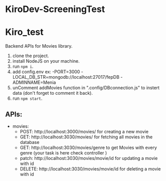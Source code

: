 # KiroDev-ScreeningTest
# Kiro_test


Backend APIs for Movies library.<br />
1. clone the project. <br />
2. install NodeJS on your machine.<br />
3. run `npm i`. <br />
4. add config.env ex:
    -PORT=3000
    -LOCAL_DB_STR=mongodb://localhost:27017/fepDB 
    -ADMINNAME=Menia<br/>
5. unComment addMovies function in ".config/DBconnection.js" to instert data (don't forget to comment it back).
6. run  `npm start`.<br />

## APIs: 
- movies:
    - POST:   http://localhost:3000/movies/             for creating a new movie<br />
    - GET:   http://localhost:3030/movies/              for fetching all movies in the database <br />
    - GET:   http://localhost:3030/movies/genre          to get Movies with every genre (your task is here check controller )<br />
    - patch:   http://localhost:3030/movies/movie/id    for updating a movie with id <br />
    - DELETE: http://localhost:3030/movies/movie/id     for deleting a movie with id <br />

